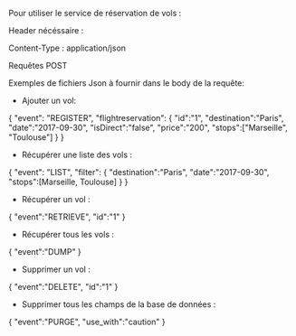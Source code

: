 Pour utiliser le service de réservation de vols :

Header nécéssaire :

Content-Type : application/json

Requêtes POST

Exemples de fichiers Json à fournir dans le body de la requête:

- Ajouter un vol:

{
    "event": "REGISTER",
    "flightreservation":
        {
            "id":"1",
            "destination":"Paris", 
            "date":"2017-09-30", 
            "isDirect":"false", 
            "price":"200", 
            "stops":["Marseille", "Toulouse"]
        }
}


- Récupérer une liste des vols :

{
    "event": "LIST", 
    "filter":
    {
        "destination":"Paris", 
        "date":"2017-09-30",
        "stops":[Marseille, Toulouse]
    }
}

- Récupérer un vol :

{
    "event":"RETRIEVE",
    "id":"1"
}

- Récupérer tous les vols :

{
    "event":"DUMP"
}

- Supprimer un vol :

{
    "event":"DELETE",
    "id":"1"
}

- Supprimer tous les champs de la base de données :

{
    "event":"PURGE",
    "use_with":"caution"
}
